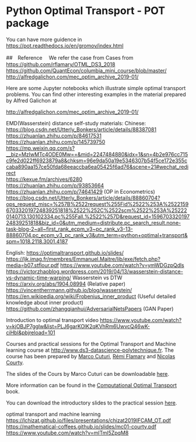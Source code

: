 # Python Optimal Transport - POT package

You can have more guidence in 
https://pot.readthedocs.io/en/gromov/index.html


##　Reference　
We refer the case from Cases from
https://github.com/rflamary/OTML_DS3_2018
https://github.com/QuantEcon/columbia_mini_course/blob/master/
http://alfredgalichon.com/mec_optim_archive_2019-01/

Here are some Jupyter notebooks which illustrate simple optimal transport problems. You can find other interesting examples in the material prepared by Alfred Galichon at

http://alfredgalichon.com/mec_optim_archive_2019-01/


EMD(Wasserstein) distance self-study materials:
Chinese:
https://blog.csdn.net/Utterly_Bonkers/article/details/88387081 
https://zhuanlan.zhihu.com/p/84617531   
https://zhuanlan.zhihu.com/p/145739750    
https://mp.weixin.qq.com/s?__biz=MzIwMTc4ODE0Mw==&mid=2247484880&idx=1&sn=4b2e976cc715c9fe2d022ff6923879a8&chksm=96e9da50a19e5346307b54f5ce172e355ccaba890aa157ce50fda68eeaccba6ea05425f6ad76&scene=21#wechat_redirect  
https://kexue.fm/archives/6280  
https://zhuanlan.zhihu.com/p/93853664 
https://zhuanlan.zhihu.com/p/74641429   (OP in Econometrics) 
https://blog.csdn.net/Utterly_Bonkers/article/details/88860704?ops_request_misc=%257B%2522request%255Fid%2522%253A%2522159670332019724839251818%2522%252C%2522scm%2522%253A%252220140713.130102334.pc%255Fall.%2522%257D&request_id=159670332019724839251818&biz_id=0&utm_medium=distribute.pc_search_result.none-task-blog-2~all~first_rank_ecpm_v3~pc_rank_v3-13-88860704.pc_ecpm_v3_pc_rank_v3&utm_term=python+optimal+transport&spm=1018.2118.3001.4187


English:
https://optimaltransport.github.io/slides/
https://ljk.imag.fr/membres/Emmanuel.Maitre/lib/exe/fetch.php?media=b07.stflour.pdf
https://www.youtube.com/watch?v=ymWDGzpQdls
https://victorzhaoblog.wordpress.com/2019/04/13/wasserstein-distance-vs-dynamic-time-warping/   Wasserstein vs DTW
https://arxiv.org/abs/1904.08994    (Relative paper)
https://vincentherrmann.github.io/blog/wasserstein/
https://en.wikipedia.org/wiki/Frobenius_inner_product  (Useful detailed knowledge about inner product)
https://github.com/zhangqianhui/AdversarialNetsPapers  (GAN Paper)


Introduction to optimal transport video
https://www.youtube.com/watch?v=kjOBJP7gglw&list=PLJ6garKOlK2qKVhRm6UwvcQ46wK-ciHbl&pbjreload=101

Courses and practical sessions for the Optimal Transport and Machine learning course at http://www.ds3-datascience-polytechnique.fr.
The course has been prepared by [Marco Cuturi](http://marcocuturi.net/),
 [Rémi Flamary](http://remi.flamary.com/) and [Nicolas Courty](http://people.irisa.fr/Nicolas.Courty/).

The slides of the Cours by Marco Cuturi can be downloadable [here](https://www.dropbox.com/s/3kuqnhmf2q0dzjq/mlss18_argentina.pdf?dl=0).


More information can be found in the [Computational Optimal Transport](https://arxiv.org/pdf/1803.00567.pdf) book.


You can download the introductory slides to the practical session [here](https://remi.flamary.com/cours/otml/OTML_TPDS3_2018.pdf).

optimal transport and machine learning
https://lchizat.github.io/files/presentations/chizat2019IFCAM_OT.pdf
https://mathematical-coffees.github.io/slides/mc01-courty.pdf
https://www.youtube.com/watch?v=mITml5ZpqM8



